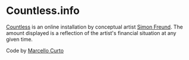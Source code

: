 # Countless.info
[Countless](https://countless.info/) is an online installation by conceptual artist [Simon Freund](https://simonfreund.com/). The amount displayed is a reflection of the artist's financial situation at any given time.

Code by [Marcello Curto](https://marcellocurto.com/)
